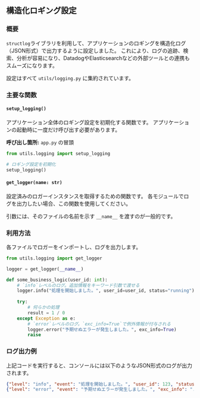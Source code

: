 ## 構造化ロギング設定

### 概要

`structlog`ライブラリを利用して、アプリケーションのロギングを構造化ログ（JSON形式）で出力するように設定しました。
これにより、ログの追跡、検索、分析が容易になり、DatadogやElasticsearchなどの外部ツールとの連携もスムーズになります。

設定はすべて `utils/logging.py` に集約されています。

### 主要な関数

#### `setup_logging()`

アプリケーション全体のロギング設定を初期化する関数です。
アプリケーションの起動時に一度だけ呼び出す必要があります。

**呼び出し箇所:**
`app.py` の冒頭

```python
from utils.logging import setup_logging

# ロギング設定を初期化
setup_logging()
```

#### `get_logger(name: str)`

設定済みのロガーインスタンスを取得するための関数です。
各モジュールでログを出力したい場合、この関数を使用してください。

引数には、そのファイルの名前を示す `__name__` を渡すのが一般的です。

### 利用方法

各ファイルでロガーをインポートし、ログを出力します。

```python
from utils.logging import get_logger

logger = get_logger(__name__)

def some_business_logic(user_id: int):
    # `info`レベルのログ。追加情報をキーワード引数で渡せる
    logger.info("処理を開始しました。", user_id=user_id, status="running")
    
    try:
        # 何らかの処理
        result = 1 / 0
    except Exception as e:
        # `error`レベルのログ。`exc_info=True`で例外情報が付与される
        logger.error("予期せぬエラーが発生しました。", exc_info=True)
        raise
```

### ログ出力例

上記コードを実行すると、コンソールには以下のようなJSON形式のログが出力されます。

```json
{"level": "info", "event": "処理を開始しました。", "user_id": 123, "status": "running", "logger": "services.some_service", "timestamp": "2023-10-27T12:34:56.789012Z"}
{"level": "error", "event": "予期せぬエラーが発生しました。", "exc_info": "...", "logger": "services.some_service", "timestamp": "2023-10-27T12:34:56.790123Z"}
```
